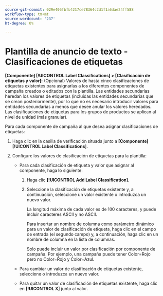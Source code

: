 ```yaml
---
source-git-commit: 029e406fbfb4217ce78364c2d1f1a6dae24ff588
workflow-type: tm+mt
source-wordcount: '237'
ht-degree: 0%

---
```

# Plantilla de anuncio de texto - Clasificaciones de etiquetas

**\[Componente\] [!UICONTROL Label Classifications] > \[Clasificación de etiquetas y valor\]:** (Opcional) Valores de hasta cinco clasificaciones de etiquetas existentes para asignarlas a los diferentes componentes de campaña creados o editados con la plantilla. Las entidades secundarias heredan los valores de etiquetas (incluidas las entidades secundarias que se crean posteriormente), por lo que no es necesario introducir valores para entidades secundarias a menos que desee anular los valores heredados. Las clasificaciones de etiquetas para los grupos de productos se aplican al nivel de unidad (más granular).

Para cada componente de campaña al que desea asignar clasificaciones de etiquetas:

1. Haga clic en la casilla de verificación situada junto a **\[Componente\][!UICONTROL Label Classifications]**.

1. Configure los valores de clasificación de etiquetas para la plantilla:

   * Para cada clasificación de etiqueta y valor que asignar al componente, haga lo siguiente:

      1. Haga clic **[!UICONTROL Add Label Classification]**.

      1. Seleccione la clasificación de etiquetas existente y, a continuación, seleccione un valor existente o introduzca un nuevo valor.

         La longitud máxima de cada valor es de 100 caracteres, y puede incluir caracteres ASCII y no ASCII.

         Para insertar un nombre de columna como parámetro dinámico para un valor de clasificación de etiqueta, haga clic en el campo de entrada (el segundo campo) y, a continuación, haga clic en un nombre de columna en la lista de columnas.

         Solo puede incluir un valor por clasificación por componente de campaña. Por ejemplo, una campaña puede tener Color=Rojo pero no Color=Rojo y Color=Azul.
   * Para cambiar un valor de clasificación de etiquetas existente, seleccione o introduzca un nuevo valor.

   * Para quitar un valor de clasificación de etiquetas existente, haga clic en **[!UICONTROL X]** junto al valor.
